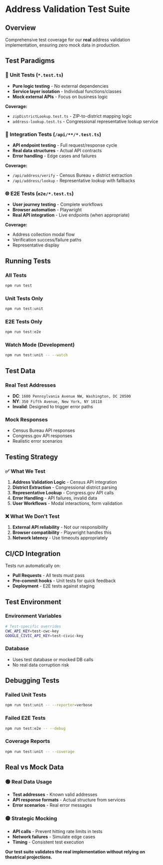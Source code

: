 # Address Validation Test Suite

## Overview

Comprehensive test coverage for our **real** address validation implementation, ensuring zero mock data in production.

## Test Paradigms

### 🧪 **Unit Tests** (`*.test.ts`)
- **Pure logic testing** - No external dependencies
- **Service layer isolation** - Individual functions/classes
- **Mock external APIs** - Focus on business logic

**Coverage:**
- `zipDistrictLookup.test.ts` - ZIP-to-district mapping logic
- `address-lookup.test.ts` - Congressional representative lookup service

### 🔌 **Integration Tests** (`/api/**/*.test.ts`)
- **API endpoint testing** - Full request/response cycle
- **Real data structures** - Actual API contracts
- **Error handling** - Edge cases and failures

**Coverage:**
- `/api/address/verify` - Census Bureau + district extraction
- `/api/address/lookup` - Representative lookup with fallbacks

### 🌐 **E2E Tests** (`e2e/*.test.ts`)
- **User journey testing** - Complete workflows
- **Browser automation** - Playwright
- **Real API integration** - Live endpoints (when appropriate)

**Coverage:**
- Address collection modal flow
- Verification success/failure paths
- Representative display

## Running Tests

### All Tests
```bash
npm run test
```

### Unit Tests Only
```bash
npm run test:unit
```

### E2E Tests Only
```bash
npm run test:e2e
```

### Watch Mode (Development)
```bash
npm run test:unit -- --watch
```

## Test Data

### Real Test Addresses
- **DC**: `1600 Pennsylvania Avenue NW, Washington, DC 20500` 
- **NY**: `350 Fifth Avenue, New York, NY 10118`
- **Invalid**: Designed to trigger error paths

### Mock Responses
- Census Bureau API responses
- Congress.gov API responses
- Realistic error scenarios

## Testing Strategy

### ✅ **What We Test**
1. **Address Validation Logic** - Census API integration
2. **District Extraction** - Congressional district parsing
3. **Representative Lookup** - Congress.gov API calls
4. **Error Handling** - API failures, invalid data
5. **User Workflows** - Modal interactions, form validation

### ❌ **What We Don't Test**
1. **External API reliability** - Not our responsibility
2. **Browser compatibility** - Playwright handles this
3. **Network latency** - Use timeouts appropriately

## CI/CD Integration

Tests run automatically on:
- **Pull Requests** - All tests must pass
- **Pre-commit hooks** - Unit tests for quick feedback
- **Deployment** - E2E tests against staging

## Test Environment

### Environment Variables
```bash
# Test-specific overrides
CWC_API_KEY=test-cwc-key
GOOGLE_CIVIC_API_KEY=test-civic-key
```

### Database
- Uses test database or mocked DB calls
- No real data corruption risk

## Debugging Tests

### Failed Unit Tests
```bash
npm run test:unit -- --reporter=verbose
```

### Failed E2E Tests
```bash
npm run test:e2e -- --debug
```

### Coverage Reports
```bash
npm run test:unit -- --coverage
```

## Real vs Mock Data

### 🟢 **Real Data Usage**
- **Test addresses** - Known valid addresses
- **API response formats** - Actual structure from services
- **Error scenarios** - Real error messages

### 🟡 **Strategic Mocking**
- **API calls** - Prevent hitting rate limits in tests
- **Network failures** - Simulate edge cases
- **Timing** - Consistent test execution

**Our test suite validates the real implementation without relying on theatrical projections.**